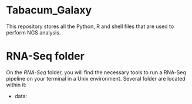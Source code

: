 Tabacum_Galaxy
==============
This repository stores all the Python, R and shell files that are used to perform NGS analysis.

# RNA-Seq folder
On the _RNA-Seq_ folder, you will find the necessary tools to run a RNA-Seq pipeline on your terminal in a Unix environment. Several folder are located within it: 
* data: 
